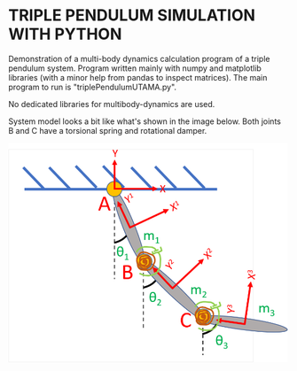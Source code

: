# TRIPLE PENDULUM SIMULATION WITH PYTHON
Demonstration of a multi-body dynamics calculation program of a triple pendulum system. Program written mainly with numpy and matplotlib libraries (with a minor help from pandas to inspect matrices). 
The main program to run is "triplePendulumUTAMA.py". 

No dedicated libraries for multibody-dynamics are used.

System model looks a bit like what's shown in the image below. Both joints B and C have a torsional spring and rotational damper.

![Image of Triple Pendulum Model](https://github.com/eigeneddie/triple-pendulum-simulation-python/blob/main/triplePendulum.png)
